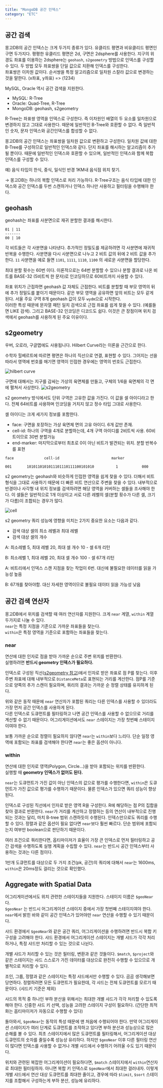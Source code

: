 ```yaml
---
title: "MongoDB 공간 인덱스"
category: "ETC"
---
```


## 공간 검색

몽고DB의 공간 인덱스는 크게 두가지 종류가 있다. 유클리드 평면과 비유클리드 평면인 구면 두가지다. 평평한 유클리드 평면은 2d, 구면은 2dsphere를 사용한다. 지구의 위경도 좌표를 이용하는 2dsphere는 `geohash`, `s2geometry` 방법으로 인덱스를 구성할 수 있다. 두 방법 모두 좌표쌍을 단일 값으로 치환해 인덱스를 구성한다.  
좌표쌍은 이차원 값이다. 순서쌍을 특정 알고리즘으로 일차원 스칼라 값으로 변경하는 것을 말한다. (x좌표, y좌표) => (1234)

MySQL, Oracle 역시 공간 검색을 지원한다.

- MySQL: R-Tree
- Oracle: Quad-Tree, R-Tree
- MongoDB: geohash, s2geometry

R-Tree는 좌표쌍 영역을 인덱스로 구성한다. 즉 이차원인 배열의 두 요소를 일차원으로 변경하지 않고 그대로 사용한다. 때문에 일반적인 B-Tree와 호환할 수 없다. 즉 일반적인 숫자, 문자 인덱스와 공간인덱스를 합성할 수 없다.

몽고DB의 공간 인덱스는 좌표쌍을 일차원 값으로 변환하고 구성한다. 일차원 값에 대한 B-Tree를 구성하므로 일반적인 인덱스와 같다. 단지 좌표를 해시하는 알고리즘이 추가될 뿐이다. 때문에 일반적인 인덱스와 호환할 수 있으며, 일반적인 인덱스와 함께 복합 인덱스를 구성할 수 있다.

예) 음식 타입이 한식, 중식, 일식인 반경 1KM내 음식점 위치 찾기.

→ 몽고DB는 하나의 복합 인덱스로 처리 가능하다. R-Tree구조는 음식 타입에 대한 인덱스와 공간 인덱스를 두번 스캔하거나 인덱스 하나만 사용하고 필터링을 수행해야 한다.

## geohash

geohash는 좌표를 사분면으로 재귀 분할한 결과를 해시한다.

```
01 | 11
-------
00 | 10
```

각 비트들은 각 사분면을 나타낸다. 추가적인 정밀도를 제공하려면 각 사분면에 재귀적 반복을 수행한다. 사분면을 다시 사분면으로 나누고 2 비트 값의 뒤에 2 비트 값을 추가한다. `11` 사분면을 예로 들면 `1101`, `1111`, `1110`, `1100` 의 새로운 사분면을 할당한다.

최대 분할 횟수는 60번 이다. 이론적으로는 64번 분할할 수 있으나 분할 결과로 나온 비트를 BASE-32 (5비트씩 한 문자)로 인코딩하므로 60비트까지 사용할 수 있다.

좌표 위치가 근접하면 geohash 값 자체도 근접한다. 비트를 분할할 때 부모 영역의 뒤에 추가 정밀도를 붙이기 때문이다. 같은 부모 영역을 공유하면 앞의 비트는 모두 같게 된다. 서울 주요 구역 8개 geohash 값이 모두 `wydm`으로 시작한다.  
이러한 특성 때문에 문자열 패턴 일치 검색으로 근접 좌표를 쉽게 찾을 수 있다. (예를들면 LIKE 검색). 그리고 BASE-32 인코딩은 디코드도 쉽다.  이것은 큰 장점이며 위치 검색에서 geohash를 사용하게 된 주요 이유이다.

## s2geometry

우버, 오로라, 구글맵에도 사용됩니다. Hilbert Curve라는 이론을 근간으로 한다.

수학자 힐베르트에 따르면 평면은 하나의 직선으로 연결, 표현할 수 있다. 그어지는 선을 따라서 영역에 번호를 매기면 영역이 인접한 경우에는 영역의 번호도 근접한다.

![hilbert curve](https://en.wikipedia.org/wiki/File:Hilbert-curve_rounded-gradient-animated.gif)

구면에 대해서는 지구를 감싸는 가상의 육면체를 만들고, 구체의 1/6을 육면체의 각 면에 펼쳐서 사상한다.
![s2geometry](https://user-images.githubusercontent.com/40727649/77846437-013c2f80-71f1-11ea-893f-625225c5a233.png)

s2 geometry 방식에서도 단위 구역은 고유한 값을 가진다. 이 값을 셀 아이디라고 한다. 전체 64비트를 사용하며 인코딩을 거치지 않고 정수 타입 그대로 사용한다.

셀 아이디는 크게 세가지 정보를 포함한다.

- face: 구면을 포장하는 가상 육면체 면의 고유 아이디. 6개 값만 존재.
- cell-id: 하나의 구역을 4개로 분할하는데, 4개 구역 아이디를 2비트씩 사용. 60비트이므로 30번 분할가능
- end-marker: 마지막으로부터 최초로 0이 아닌 비트가 발견되는 위치. 분할 반복수를 표현

```
face              cell-id                        marker
    
001       1010110101011101110111100101010          1           000
```

s2 geometry는 geohash와 비슷하게 인접한 영역을 쉽게 찾을 수 있다. 더해서 비트형식을 그대로 사용하기 때문에 더 빠른 비트 연산으로 주변을 찾을 수 있다. 내부적으로 반경이나 사각형 내 위치 정보를 검색하려면 해당 영역을 커버하는 셀들을 조사해야 한다. 이 셀들은 일반적으로 1개 이상이고 서로 다른 레벨의 셀(분할 횟수가 다른 셀, 크기가 다름)이 조합되는 경우가 많다.

![cell](https://user-images.githubusercontent.com/40727649/77846496-790a5a00-71f1-11ea-9cc8-0cb78e13bb28.jpeg)

s2 geometry 쿼리 성능에 영향을 미치는 2가지 중요한 요소는 다음과 같다.

- 검색 대상 셀의 최소 레벨과 최대 레벨
- 검색 대상 셀의 개수

A: 최소레벨 5, 최대 레벨 20, 최대 셀 개수 10 - 셀 6개 리턴

B: 최소레벨 1, 최대 레벨 20, 최대 셀 개수 100 - 셀 67개 리턴

A: 비트리에서 인덱스 스캔 지점을 찾는 작업이 6번. 대신에 불필요한 데이터를 읽을 가능성 높음

B: 67개를 찾아야함. 대신 자세한 영역이므로 불필요 데이터 읽을 가능성 낮음

## 공간 검색 연산자

몽고DB에서 위치를 검색할 때 여러 연산자를 지원한다. 크게 `near` 계열, `within` 계열 두가지로 나눌 수 있다.  
`near`는 특정 지점을 기준으로 가까운 좌표들을 찾는다.  
`within`은 특정 영역을 기준으로 포함하는 좌표들을 찾는다.  

### near

연산에 대한 인자로 점을 받아 가까운 순으로 주변 위치를 반환한다.  
실행하려면 **반드시 geometry 인덱스가 필요하다.**  

인덱스로 구성된 직선([s2geometry 참고](#s2geometry))에서 인자로 받은 좌표로 점 P를 찾는다. 
이후 주변 좌표에 대해 내부적으로 `DistanceMeta`로 표현되는 거리를 계산한다. 점P를 기준으로 양쪽의 추가 스캔이 필요하며, 쿼리의 결과는 가까운 순 정렬 상태를 유지하게 된다.  

위와 같은 동작 때문에 `near` 연산자가 포함된 쿼리는 다른 인덱스를 사용할 수 있더라도 가장 먼저 공간 인덱스를 사용하게 된다.  
다른 인덱스로 도큐먼트를 필터링하고 나면 공간 인덱스를 사용할 수 없으므로 거리를 계산할 수 없기 때문이다. 어그리게이션에서도 `near` 스테이지는 가장 첫번째 스테이지이여야 한다.

보통 가까운 순으로 정렬이 필요하지 않다면 `near`는 `within`보다 느리다. 단순 일정 영역에 포함되는 좌표를 검색해야 한다면 `near`는 좋은 옵션이 아니다.  

### within

연산에 대한 인자로 영역(Polygon, Circle...)을 받아 포함되는 위치를 반환한다.  
실행할 때 **geometry 인덱스가 없어도 된다.**  

`near`는 도큐먼트가 가진 값이 아닌 인덱스의 값으로 평가를 수행한다면, `within`은 도큐먼트가 가진 값으로 평가를 수행하기 때문이다. 물론 인덱스가 있으면 쿼리 성능이 향상된다.

인덱스로 구성된 직선에서 인자로 받은 영역 R을 구성한다. R에 해당하는 점 P의 집합을 찾아 결과로 반환한다. `near`가 거리를 계산하고 정렬하는 등의 연산이 내부적으로 진행되는 것과는 달리, 마치 B-tree 범위 스캔하듯이 수행된다. 인덱스만으로도 쿼리를 수행할 수 있다. 정렬과 같은 옵션이 필요 없다면 `near`보다 훨씬 빠르다. 단순 범위에 포함되는지 여부만 boolean으로 판단하기 때문이다.

여러 조건으로 쿼리한다면, 옵티마이저가 효율이 가장 큰 인덱스로 먼저 필터링하고 공간 검색을 수행하도록 실행 계획을 수립할 수 있다. `near`는 반드시 공간 인덱스부터 사용하는 것과는 다른 점이다.  

1만개 도큐먼트를 대상으로 두 가지 조건(pk, 공간)의 쿼리에 대해서 `near`는 1600ms, `within`은 20ms정도 걸리는 것으로 확인했다.

## Aggregate with Spatial Data

어그리게이션에서도 위치 관련한 스테이지들을 지원한다. 스테이지 이름은 `$geoNear`다.  
`$geoNear` 는 반드시 어그리게이션 스테이지 중에서 가장 첫번째 스테이지여야 한다. `near`에서 밝힌 바와 같이 공간 인덱스가 있어야만 `near` 연산을 수행할 수 있기 때문이다.  

샤드 환경에서 `$geoNear`와 같은 공간 쿼리, 어그리게이션을 수행하려면 반드시 복합 키 구성을 고려해야 한다. 샤드 환경에서 어그리게이션 스테이지는 개별 샤드가 각각 처리하거나, 특정 샤드만 처리할 수 있는 것으로 나뉜다.  

개별 샤드가 처리할 수 있는 것은 필터링, 변환과 같은 것들이다. `$match`, `$project`와 같은 스테이지는 샤드 스스로가 가진 데이터를 대상으로 완전히 수행할 수 있으므로 개별적으로 처리할 수 있다.  

조인, 그룹, 정렬과 같은 스테이지는 특정 샤드에서만 수행할 수 있다. 곰곰 생각해보면 당연하다. 정렬하려면 모든 도큐먼트가 필요한데, 각 샤드는 전체 도큐먼트를 모르기 때문이다. (샤드키 기준은 제외)

샤드의 목적 중 하나인 부하 분산을 위해서는 최대한 개별 샤드가 각각 처리할 수 있도록 해야 한다. 신중한 샤드 키 선택, 성능을 고려한 스테이지 구성이 필요하다. (간단한 최적화는 옵티마이저가 자동으로 수행할 수 있다)

돌아와서, `$geoNear`는 동작의 특성 때문에 맨 처음에 수행되어야 한다. 만약 어그리게이션 스테이지가 여러 단계로 도큐먼트를 조작하고 있다면 부하 분산과 성능상으로 많은 손해를 볼 수 있다. 최초 스테이지에서 많은 도큐먼트를 필터링해서, 어그리게이션 대상 도큐먼트의 숫자를 줄일수록 성능상 유리하다. 하지만 `$geoNear` 이후 다른 필터링 연산이 많다면 인덱스를 사용할 수 없거나 개별 샤드에서 수행하기 어려울 수도 있기 때문이다.  

위치와 관련된 복잡한 어그리게이션이 필요하다면, `$match` 스테이지에서 `within`연산자로 최대한 필터링하자. 아니면 복합 키 인덱스로 `$geoNear`에서 최대한 걸러내자. 이렇게 개별 샤드에서 연산 대상 도큐먼트를 최대한 줄이고, 경우에 따라 `$limit`, `$sort` 스테이지를 조합해서 구성하는게 부하 분산, 성능에 유리하다. 